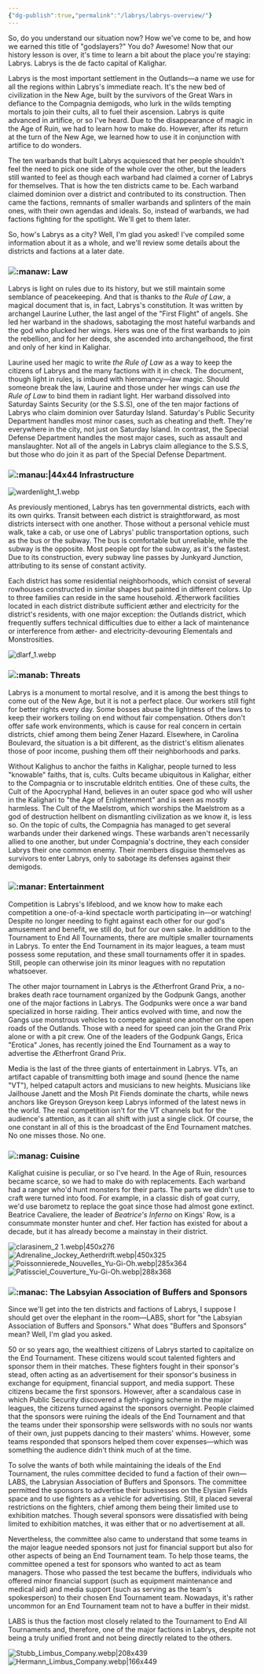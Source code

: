 ```yaml
---
{"dg-publish":true,"permalink":"/labrys/labrys-overview/"}
---
```



So, do you understand our situation now? How we've come to be, and how we earned this title of "godslayers?" You do? Awesome! Now that our history lesson is over, it's time to learn a bit about the place you're staying: Labrys. Labrys is the de facto capital of Kalighar. 

Labrys is the most important settlement in the Outlands—a name we use for all the regions within Labrys's immediate reach. It's the new bed of civilization in the New Age, built by the survivors of the Great Wars in defiance to the Compagnia demigods, who lurk in the wilds tempting mortals to join their cults, all to fuel their ascension. Labrys is quite advanced in artifice, or so I've heard. Due to the disappearance of magic in the Age of Ruin, we had to learn how to make do. However, after its return at the turn of the New Age, we learned how to use it in conjunction with artifice to do wonders. 

The ten warbands that built Labrys acquiesced that her people shouldn't feel the need to pick one side of the whole over the other, but the leaders still wanted to feel as though each warband had claimed a corner of Labrys for themselves. That is how the ten districts came to be. Each warband claimed dominion over a district and contributed to its construction. Then came the factions, remnants of smaller warbands and splinters of the main ones, with their own agendas and ideals. So, instead of warbands, we had factions fighting for the spotlight. We'll get to them later.

So, how's Labrys as a city? Well, I'm glad you asked! I've compiled some information about it as a whole, and we'll review some details about the districts and factions at a later date.

###  ![:manaw:](https://cdn.discordapp.com/emojis/1044628157405347882.webp?size=44) Law

Labrys is light on rules due to its history, but we still maintain some semblance of peacekeeping. And that is thanks to _the Rule of Law_, a magical document that is, in fact, Labrys's constitution. It was written by archangel Laurine Luther, the last angel of the "First Flight" of angels. She led her warband in the shadows, sabotaging the most hateful warbands and the god who plucked her wings. Hers was one of the first warbands to join the rebellion, and for her deeds, she ascended into archangelhood, the first and only of her kind in Kalighar. 

Laurine used her magic to write _the Rule of Law_ as a way to keep the citizens of Labrys and the many factions with it in check. The document, though light in rules, is imbued with hieromancy—law magic. Should someone break the law, Laurine and those under her wings can use _the Rule of Law_ to bind them in radiant light. Her warband dissolved into Saturday Saints Security (or the S.S.S), one of the ten major factions of Labrys who claim dominion over Saturday Island. Saturday's Public Security Department handles most minor cases, such as cheating and theft. They're everywhere in the city, not just on Saturday Island. In contrast, the Special Defense Department handles the most major cases, such as assault and manslaughter. Not all of the angels in Labrys claim allegiance to the S.S.S, but those who do join it as part of the Special Defense Department.

###  ![:manau:|44x44](https://cdn.discordapp.com/emojis/1044628170470592633.webp?size=44) Infrastructure

![wardenlight_1.webp](/img/user/Content/Images/wardenlight_1.webp)

As previously mentioned, Labrys has ten governmental districts, each with its own quirks. Transit between each district is straightforward, as most districts intersect with one another. Those without a personal vehicle must walk, take a cab, or use one of Labrys' public transportation options, such as the bus or the subway. The bus is comfortable but unreliable, while the subway is the opposite. Most people opt for the subway, as it's the fastest. Due to its construction, every subway line passes by Junkyard Junction, attributing to its sense of constant activity.

Each district has some residential neighborhoods, which consist of several rowhouses constructed in similar shapes but painted in different colors. Up to three families can reside in the same household. Ætherwork facilities located in each district distribute sufficient æther and electricity for the district's residents, with one major exception: the Outlands district, which frequently suffers technical difficulties due to either a lack of maintenance or interference from æther- and electricity-devouring Elementals and Monstrosities.

![dlarf_1.webp](/img/user/Content/Images/dlarf_1.webp)

###  ![:manab:](https://cdn.discordapp.com/emojis/1044628208349351986.webp?size=44) Threats

Labrys is a monument to mortal resolve, and it is among the best things to come out of the New Age, but it is not a perfect place. Our workers still fight for better rights every day. Some bosses abuse the lightness of the laws to keep their workers toiling on end without fair compensation. Others don't offer safe work environments, which is cause for real concern in certain districts, chief among them being Zener Hazard. Elsewhere, in Carolina Boulevard, the situation is a bit different, as the district's elitism alienates those of poor income, pushing them off their neighborhoods and parks.

Without Kalighus to anchor the faiths in Kalighar, people turned to less "knowable" faiths, that is, cults. Cults became ubiquitous in Kalighar, either to the Compagnia or to inscrutable eldritch entities. One of these cults, the Cult of the Apocryphal Hand, believes in an outer space god who will usher in the Kalighari to "the Age of Enlightenment" and is seen as mostly harmless. The Cult of the Maelstrom, which worships the Maelstrom as a god of destruction hellbent on dismantling civilization as we know it, is less so. On the topic of cults, the Compagnia has managed to get several warbands under their darkened wings. These warbands aren't necessarily allied to one another, but under Compagnia's doctrine, they each consider Labrys their one common enemy. Their members disguise themselves as survivors to enter Labrys, only to sabotage its defenses against their demigods.

###  ![:manar:](https://cdn.discordapp.com/emojis/1044628230809858118.webp?size=44) Entertainment

Competition is Labrys's lifeblood, and we know how to make each competition a one-of-a-kind spectacle worth participating in—or watching! Despite no longer needing to fight against each other for our god's amusement and benefit, we still do, but for our own sake. In addition to the Tournament to End All Tournaments, there are multiple smaller tournaments in Labrys. To enter the End Tournament in its major leagues, a team must possess some reputation, and these small tournaments offer it in spades. Still, people can otherwise join its minor leagues with no reputation whatsoever.

The other major tournament in Labrys is the Ætherfront Grand Prix, a no-brakes death race tournament organized by the Godpunk Gangs, another one of the major factions in Labrys. The Godpunks were once a war band specialized in horse raiding. Their antics evolved with time, and now the Gangs use monstrous vehicles to compete against one another on the open roads of the Outlands. Those with a need for speed can join the Grand Prix alone or with a pit crew. One of the leaders of the Godpunk Gangs, Erica "Erotica" Jones, has recently joined the End Tournament as a way to advertise the Ætherfront Grand Prix.

Media is the last of the three giants of entertainment in Labrys. VTs, an artifact capable of transmitting both image and sound (hence the name "VT"), helped catapult actors and musicians to new heights. Musicians like Jailhouse Janett and the Mosh Pit Fiends dominate the charts, while news anchors like Greyson Greyson keep Labrys informed of the latest news in the world. The real competition isn't for the VT channels but for the audience's attention, as it can all shift with just a single click. Of course, the one constant in all of this is the broadcast of the End Tournament matches. No one misses those. No one.

###  ![:manag:](https://cdn.discordapp.com/emojis/1044628260442615828.webp?size=44) Cuisine

Kalighat cuisine is peculiar, or so I've heard. In the Age of Ruin, resources became scarce, so we had to make do with replacements. Each warband had a ranger who'd hunt monsters for their parts. The parts we didn't use to craft were turned into food. For example, in a classic dish of goat curry, we'd use barometz to replace the goat since those had almost gone extinct. Beatrice Cavaliere, the leader of _Beatrice's Inferno_ on Kings' Row, is a consummate monster hunter and chef. Her faction has existed for about a decade, but it has already become a mainstay in their district.

![clarasinem_2 1.webp|450x276](/img/user/Content/Images/clarasinem_2%201.webp) ![Adrenaline_Jockey_Aetherdrift.webp|450x325](/img/user/Content/Images/Adrenaline_Jockey_Aetherdrift.webp) 
 ![Poissonnierede_Nouvelles_Yu-Gi-Oh.webp|285x364](/img/user/Content/Images/Poissonnierede_Nouvelles_Yu-Gi-Oh.webp)  ![Patissciel_Couverture_Yu-Gi-Oh.webp|288x368](/img/user/Content/Images/Patissciel_Couverture_Yu-Gi-Oh.webp)

###  ![:manac:](https://cdn.discordapp.com/emojis/1388186847230034062.webp?size=44) The Labsyian Association of Buffers and Sponsors

Since we'll get into the ten districts and factions of Labrys, I suppose I should get over the elephant in the room—LABS, short for "the Labsyian Association of Buffers and Sponsors." What does "Buffers and Sponsors" mean? Well, I'm glad you asked.

50 or so years ago, the wealthiest citizens of Labrys started to capitalize on the End Tournament. These citizens would scout talented fighters and sponsor them in their matches. These fighters fought in their sponsor's stead, often acting as an advertisement for their sponsor's business in exchange for equipment, financial support, and media support. These citizens became the first sponsors. However, after a scandalous case in which Public Security discovered a fight-rigging scheme in the major leagues, the citizens turned against the sponsors overnight. People claimed that the sponsors were ruining the ideals of the End Tournament and that the teams under their sponsorship were sellswords with no souls nor wants of their own, just puppets dancing to their masters' whims. However, some teams responded that sponsors helped them cover expenses—which was something the audience didn't think much of at the time.

To solve the wants of both while maintaining the ideals of the End Tournament, the rules committee decided to fund a faction of their own—LABS, the Labrysian Association of Buffers and Sponsors. The committee permitted the sponsors to advertise their businesses on the Elysian Fields space and to use fighters as a vehicle for advertising. Still, it placed several restrictions on the fighters, chief among them being their limited use to exhibition matches. Though several sponsors were dissatisfied with being limited to exhibition matches, it was either that or no advertisement at all.

Nevertheless, the committee also came to understand that some teams in the major league needed sponsors not just for financial support but also for other aspects of being an End Tournament team. To help those teams, the committee opened a test for sponsors who wanted to act as team managers. Those who passed the test became the buffers, individuals who offered minor financial support (such as equipment maintenance and medical aid) and media support (such as serving as the team's spokesperson) to their chosen End Tournament team. Nowadays, it's rather uncommon for an End Tournament team not to have a buffer in their midst.

LABS is thus the faction most closely related to the Tournament to End All Tournaments and, therefore, one of the major factions in Labrys, despite not being a truly unified front and not being directly related to the others.

  ![Stubb_Limbus_Company.webp|208x439](/img/user/Content/Images/Stubb_Limbus_Company.webp) ![Hermann_Limbus_Company.webp|166x449](/img/user/Content/Images/Hermann_Limbus_Company.webp)